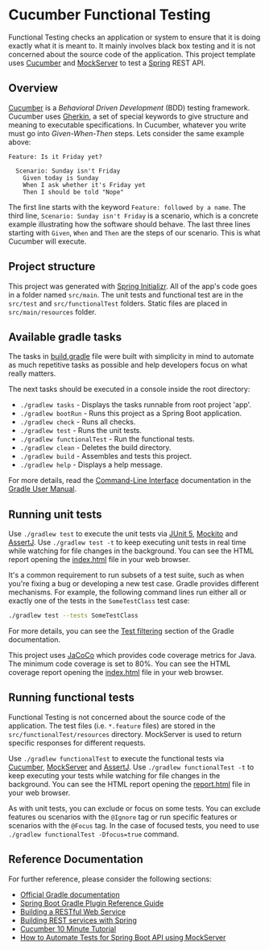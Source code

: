 # Cucumber Functional Testing

Functional Testing checks an application or system to ensure that it is doing exactly what it is meant to.
It mainly involves black box testing and it is not concerned about the source code of the application.
This project template uses [Cucumber](https://cucumber.io/) and [MockServer](https://www.mock-server.com/) to test a [Spring](https://spring.io/) REST API.

## Overview

[Cucumber](https://cucumber.io/) is a *Behavioral Driven Development* (BDD) testing framework.
Cucumber uses [Gherkin](https://cucumber.io/docs/gherkin/reference/), a set of special keywords to give structure and meaning to executable specifications.
In Cucumber, whatever you write must go into *Given-When-Then* steps. Lets consider the same example above:

```gherkin
Feature: Is it Friday yet?

  Scenario: Sunday isn't Friday
    Given today is Sunday
    When I ask whether it's Friday yet
    Then I should be told "Nope"
```

The first line starts with the keyword `Feature: followed by a name`.
The third line, `Scenario: Sunday isn't Friday` is a scenario, which is a concrete example illustrating how the software should behave.
The last three lines starting with `Given`, `When` and `Then` are the steps of our scenario. This is what Cucumber will execute.

## Project structure

This project was generated with [Spring Initializr](https://start.spring.io/).
All of the app's code goes in a folder named `src/main`.
The unit tests and functional test are in the `src/test` and `src/functionalTest` folders.
Static files are placed in `src/main/resources` folder.

## Available gradle tasks

The tasks in [build.gradle](build.gradle) file were built with simplicity in mind to automate as much repetitive tasks as possible and help developers focus on what really matters.

The next tasks should be executed in a console inside the root directory:

- `./gradlew tasks` - Displays the tasks runnable from root project 'app'.
- `./gradlew bootRun` - Runs this project as a Spring Boot application.
- `./gradlew check` - Runs all checks.
- `./gradlew test` - Runs the unit tests.
- `./gradlew functionalTest` - Run the functional tests.
- `./gradlew clean` - Deletes the build directory.
- `./gradlew build` - Assembles and tests this project.
- `./gradlew help` - Displays a help message.

For more details, read the [Command-Line Interface](https://docs.gradle.org/current/userguide/command_line_interface.html) documentation in the [Gradle User Manual](https://docs.gradle.org/current/userguide/userguide.html).

## Running unit tests

Use `./gradlew test` to execute the unit tests via [JUnit 5](https://junit.org/junit5/), [Mockito](https://site.mockito.org/) and [AssertJ](https://assertj.github.io/doc/).
Use `./gradlew test -t` to keep executing unit tests in real time while watching for file changes in the background.
You can see the HTML report opening the [index.html](build/reports/tests/test/index.html) file in your web browser.

It's a common requirement to run subsets of a test suite, such as when you're fixing a bug or developing a new test case.
Gradle provides different mechanisms.
For example, the following command lines run either all or exactly one of the tests in the `SomeTestClass` test case:

```bash
./gradlew test --tests SomeTestClass
```

For more details, you can see the [Test filtering](https://docs.gradle.org/current/userguide/java_testing.html#test_filtering) section of the Gradle documentation.

This project uses [JaCoCo](https://www.eclemma.org/jacoco/) which provides code coverage metrics for Java.
The minimum code coverage is set to 80%.
You can see the HTML coverage report opening the [index.html](build/reports/jacoco/test/html/index.html) file in your web browser.

## Running functional tests

Functional Testing is not concerned about the source code of the application.
The test files (i.e. `*.feature` files) are stored in the `src/functionalTest/resources` directory.
MockServer is used to return specific responses for different requests.

Use `./gradlew functionalTest` to execute the functional tests via [Cucumber](https://cucumber.io/), [MockServer](https://www.mock-server.com/) and [AssertJ](https://assertj.github.io/doc/).
Use `./gradlew functionalTest -t` to keep executing your tests while watching for file changes in the background.
You can see the HTML report opening the [report.html](build/reports/cucumber/report.html) file in your web browser.

As with unit tests, you can exclude or focus on some tests.
You can exclude features ou scenarios with the `@Ignore` tag or run specific features or scenarios with the `@Focus` tag.
In the case of focused tests, you need to use `./gradlew functionalTest -Dfocus=true` command.

## Reference Documentation

For further reference, please consider the following sections:

- [Official Gradle documentation](https://docs.gradle.org)
- [Spring Boot Gradle Plugin Reference Guide](https://docs.spring.io/spring-boot/docs/2.5.6/gradle-plugin/reference/html/)
- [Building a RESTful Web Service](https://spring.io/guides/gs/rest-service/)
- [Building REST services with Spring](https://spring.io/guides/tutorials/bookmarks/)
- [Cucumber 10 Minute Tutorial](https://cucumber.io/docs/guides/10-minute-tutorial/)
- [How to Automate Tests for Spring Boot API using MockServer](https://medium.com/devtechtoday/how-to-automate-tests-for-spring-boot-api-using-mockserver-c6221ea8c549)
